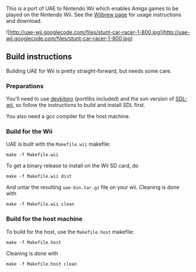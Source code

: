 This is a port of UAE to Nintendo Wii which enables Amiga games to be played on the Nintendo Wii. See the [Wiibrew page](http://wiibrew.org/wiki/UAE_Wii) for usage instructions and download.

![http://uae-wii.googlecode.com/files/stunt-car-racer-1-800.jpg](http://uae-wii.googlecode.com/files/stunt-car-racer-1-800.jpg)

## Build instructions ##
Building UAE for Wii is pretty straight-forward, but needs some care.

### Preparations ###
You'll need to use [devkitpro](http://wiibrew.org/wiki/DevkitPro) (portlibs included) and the svn version of [SDL-wii](http://sdl-wii.googlecode.com), so follow the instructions to build and install SDL first.

You also need a gcc compiler for the host machine.

### Build for the Wii ###
UAE is built with the `Makefile.wii` makefile:

```
make -f Makefile.wii
```

To get a binary release to install on the Wii SD card, do

```
make -f Makefile.wii dist
```

And untar the resulting `uae-bin.tar.gz` file on your wii. Cleaning is done with

```
make -f Makefile.wii clean
```

### Build for the host machine ###
To build for the host, use the `Makefile.host` makefile:

```
make -f Makefile.host
```

Cleaning is done with

```
make -f Makefile.host clean
```
